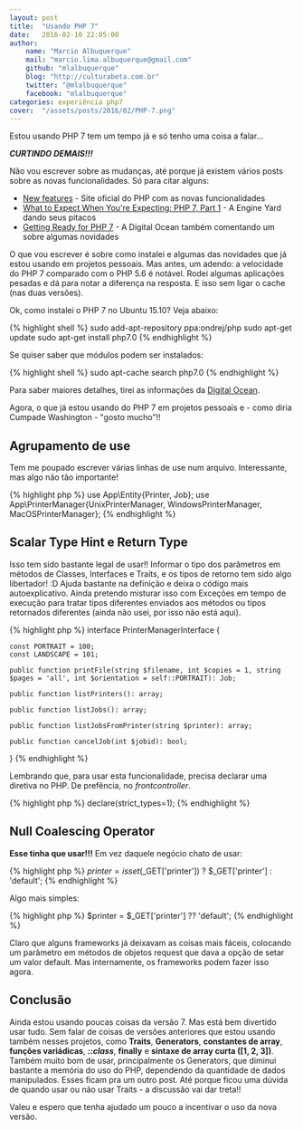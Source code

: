 ```yaml
---
layout: post
title:  "Usando PHP 7"
date:   2016-02-10 22:05:00
author: 
    name: "Marcio Albuquerque"
    mail: "marcio.lima.albuquerque@gmail.com"
    github: "mlalbuquerque"
    blog: "http://culturabeta.com.br"
    twitter: "@mlalbuquerque"
    facebook: "mlalbuquerque"
categories: experiência php7
cover:  "/assets/posts/2016/02/PHP-7.png"
---
```


Estou usando PHP 7 tem um tempo já e só tenho uma coisa a falar...

*__CURTINDO DEMAIS!!!__*

Não vou escrever sobre as mudanças, até porque já existem vários posts sobre as novas funcionalidades.
Só para citar alguns:

* [New features](http://php.net/manual/pt_BR/migration70.new-features.php) - Site oficial do PHP com as novas funcionalidades
* [What to Expect When You're Expecting: PHP 7, Part 1](https://blog.engineyard.com/2015/what-to-expect-php-7) - 
A Engine Yard dando seus pitacos
* [Getting Ready for PHP 7](https://www.digitalocean.com/company/blog/getting-ready-for-php-7/) - A Digital Ocean também comentando
um sobre algumas novidades

O que vou escrever é sobre como instalei e algumas das novidades que já estou usando em projetos pessoais. Mas antes, um adendo:
a velocidade do PHP 7 comparado com o PHP 5.6 é notável. Rodei algumas aplicações pesadas e dá para notar a diferença na resposta.
E isso sem ligar o cache (nas duas versões).

Ok, como instalei o PHP 7 no Ubuntu 15.10? Veja abaixo:

{% highlight shell %}
sudo add-apt-repository ppa:ondrej/php
sudo apt-get update
sudo apt-get install php7.0
{% endhighlight %}

Se quiser saber que módulos podem ser instalados:

{% highlight shell %}
sudo apt-cache search php7.0
{% endhighlight %}

Para saber maiores detalhes, tirei as informações da [Digital Ocean](https://www.digitalocean.com/community/tutorials/how-to-upgrade-to-php-7-on-ubuntu-14-04).

Agora, o que já estou usando do PHP 7 em projetos pessoais e - como diria Cumpade Washington - "gosto mucho"!!

## Agrupamento de use

Tem me poupado escrever várias linhas de use num arquivo. Interessante, mas algo não tão importante!

{% highlight php %}
use App\Entity\{Printer, Job};
use App\PrinterManager\{UnixPrinterManager, WindowsPrinterManager, MacOSPrinterManager};
{% endhighlight %}

## Scalar Type Hint e Return Type

Isso tem sido bastante legal de usar!! Informar o tipo dos parâmetros em métodos de Classes, Interfaces e Traits, e os tipos
de retorno tem sido algo libertador! :D
Ajuda bastante na definição e deixa o código mais autoexplicativo. Ainda pretendo misturar isso com Exceções em
tempo de execução para tratar tipos diferentes enviados aos métodos ou tipos retornados diferentes
(ainda não usei, por isso não está aqui).

{% highlight php %}
interface PrinterManagerInterface {

    const PORTRAIT = 100;
    const LANDSCAPE = 101;

    public function printFile(string $filename, int $copies = 1, string $pages = 'all', int $orientation = self::PORTRAIT): Job;

    public function listPrinters(): array;

    public function listJobs(): array;

    public function listJobsFromPrinter(string $printer): array;

    public function cancelJob(int $jobid): bool;

}
{% endhighlight %}

Lembrando que, para usar esta funcionalidade, precisa declarar uma diretiva no PHP. De prefência, no *frontcontroller*.

{% highlight php %}
declare(strict_types=1);
{% endhighlight %}

## Null Coalescing Operator

__Esse tinha que usar!!!__ Em vez daquele negócio chato de usar:

{% highlight php %}
$printer = isset($_GET['printer']) ? $_GET['printer'] : 'default';
{% endhighlight %}

Algo mais simples:

{% highlight php %}
$printer = $_GET['printer'] ?? 'default';
{% endhighlight %}

Claro que alguns frameworks já deixavam as coisas mais fáceis, colocando um parâmetro em métodos de objetos request
que dava a opção de setar um valor default. Mas internamente, os frameworks podem fazer isso agora.

## Conclusão

Ainda estou usando poucas coisas da versão 7. Mas está bem divertido usar tudo. Sem falar de coisas de versões anteriores
que estou usando também nesses projetos, como __Traits__, __Generators__, __constantes de array__, __funções variádicas__,
__*::class*__, __finally__ e __sintaxe de array curta ([1, 2, 3])__.
Também muito bom de usar, principalmente os
Generators, que diminui bastante a memória do uso do PHP, dependendo da quantidade de dados manipulados. Esses ficam
pra um outro post. Até porque ficou uma dúvida de quando usar ou não usar Traits - a discussão vai dar treta!!

Valeu e espero que tenha ajudado um pouco a incentivar o uso da nova versão.
